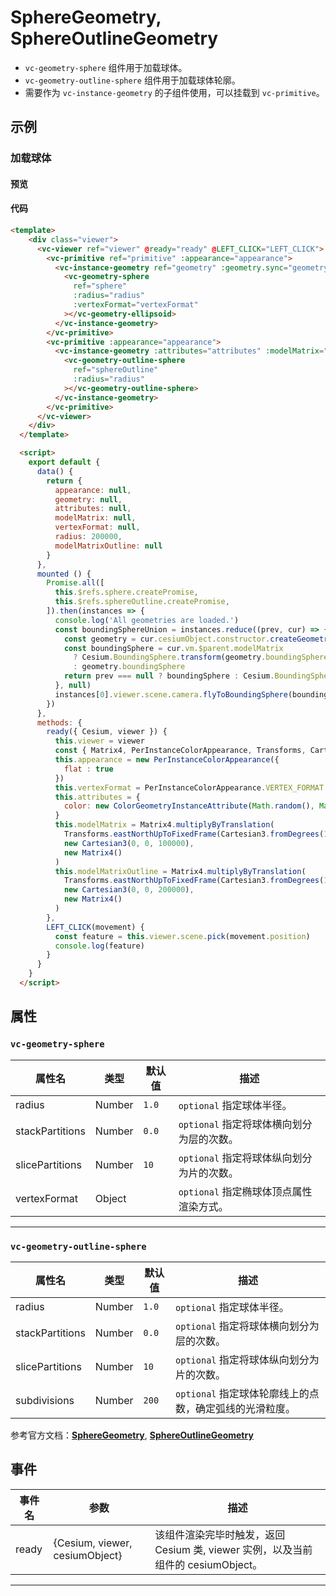 # SphereGeometry, SphereOutlineGeometry

- `vc-geometry-sphere` 组件用于加载球体。
- `vc-geometry-outline-sphere` 组件用于加载球体轮廓。
- 需要作为 `vc-instance-geometry` 的子组件使用，可以挂载到 `vc-primitive`。

## 示例

### 加载球体

#### 预览

<doc-preview>
  <template>
    <div class="viewer">
      <vc-viewer ref="viewer" @ready="ready" @LEFT_CLICK="LEFT_CLICK">
        <vc-primitive ref="primitive" :appearance="appearance">
          <vc-instance-geometry ref="geometry" :geometry.sync="geometry" :attributes="attributes" :modelMatrix="modelMatrix">
            <vc-geometry-sphere
              ref="sphere"
              :radius="radius"
              :vertexFormat="vertexFormat"
            ></vc-geometry-ellipsoid>
          </vc-instance-geometry>
        </vc-primitive>
        <vc-primitive :appearance="appearance">
          <vc-instance-geometry :attributes="attributes" :modelMatrix="modelMatrixOutline">
            <vc-geometry-outline-sphere
              ref="sphereOutline"
              :radius="radius"
            ></vc-geometry-outline-sphere>
          </vc-instance-geometry>
        </vc-primitive>
      </vc-viewer>
    </div>
  </template>

  <script>
    export default {
      data() {
        return {
          appearance: null,
          geometry: null,
          attributes: null,
          modelMatrix: null,
          vertexFormat: null,
          radius: 200000,
          modelMatrixOutline: null
        }
      },
      mounted () {
        Promise.all([
          this.$refs.sphere.createPromise,
          this.$refs.sphereOutline.createPromise,
        ]).then(instances => {
          console.log('All geometries are loaded.')
          const boundingSphereUnion = instances.reduce((prev, cur) => {
            const geometry = cur.cesiumObject.constructor.createGeometry(cur.cesiumObject)
            const boundingSphere = cur.vm.$parent.modelMatrix
              ? Cesium.BoundingSphere.transform(geometry.boundingSphere, cur.vm.$parent.modelMatrix)
              : geometry.boundingSphere
            return prev === null ? boundingSphere : Cesium.BoundingSphere.union(prev, boundingSphere)
          }, null)
          instances[0].viewer.scene.camera.flyToBoundingSphere(boundingSphereUnion)
        })
      },
      methods: {
        ready({ Cesium, viewer }) {
          this.viewer = viewer
          const { Matrix4, PerInstanceColorAppearance, Transforms, Cartesian3, ColorGeometryInstanceAttribute } = Cesium
          this.appearance = new PerInstanceColorAppearance({
            flat : true
          })
          this.vertexFormat = PerInstanceColorAppearance.VERTEX_FORMAT
          this.attributes = {
            color: new ColorGeometryInstanceAttribute(Math.random(), Math.random(), Math.random(), 0.5)
          }
          this.modelMatrix = Matrix4.multiplyByTranslation(
            Transforms.eastNorthUpToFixedFrame(Cartesian3.fromDegrees(105.0, 35.0)),
            new Cartesian3(0, 0, 100000),
            new Matrix4()
          )
          this.modelMatrixOutline = Matrix4.multiplyByTranslation(
            Transforms.eastNorthUpToFixedFrame(Cartesian3.fromDegrees(110.0, 35.0)),
            new Cartesian3(0, 0, 200000),
            new Matrix4()
          )
        },
        LEFT_CLICK(movement) {
          const feature = this.viewer.scene.pick(movement.position)
          console.log(feature)
        }
      }
    }
  </script>
</doc-preview>

#### 代码

```html
<template>
    <div class="viewer">
      <vc-viewer ref="viewer" @ready="ready" @LEFT_CLICK="LEFT_CLICK">
        <vc-primitive ref="primitive" :appearance="appearance">
          <vc-instance-geometry ref="geometry" :geometry.sync="geometry" :attributes="attributes" :modelMatrix="modelMatrix">
            <vc-geometry-sphere
              ref="sphere"
              :radius="radius"
              :vertexFormat="vertexFormat"
            ></vc-geometry-ellipsoid>
          </vc-instance-geometry>
        </vc-primitive>
        <vc-primitive :appearance="appearance">
          <vc-instance-geometry :attributes="attributes" :modelMatrix="modelMatrixOutline">
            <vc-geometry-outline-sphere
              ref="sphereOutline"
              :radius="radius"
            ></vc-geometry-outline-sphere>
          </vc-instance-geometry>
        </vc-primitive>
      </vc-viewer>
    </div>
  </template>

  <script>
    export default {
      data() {
        return {
          appearance: null,
          geometry: null,
          attributes: null,
          modelMatrix: null,
          vertexFormat: null,
          radius: 200000,
          modelMatrixOutline: null
        }
      },
      mounted () {
        Promise.all([
          this.$refs.sphere.createPromise,
          this.$refs.sphereOutline.createPromise,
        ]).then(instances => {
          console.log('All geometries are loaded.')
          const boundingSphereUnion = instances.reduce((prev, cur) => {
            const geometry = cur.cesiumObject.constructor.createGeometry(cur.cesiumObject)
            const boundingSphere = cur.vm.$parent.modelMatrix
              ? Cesium.BoundingSphere.transform(geometry.boundingSphere, cur.vm.$parent.modelMatrix)
              : geometry.boundingSphere
            return prev === null ? boundingSphere : Cesium.BoundingSphere.union(prev, boundingSphere)
          }, null)
          instances[0].viewer.scene.camera.flyToBoundingSphere(boundingSphereUnion)
        })
      },
      methods: {
        ready({ Cesium, viewer }) {
          this.viewer = viewer
          const { Matrix4, PerInstanceColorAppearance, Transforms, Cartesian3, ColorGeometryInstanceAttribute } = Cesium
          this.appearance = new PerInstanceColorAppearance({
            flat : true
          })
          this.vertexFormat = PerInstanceColorAppearance.VERTEX_FORMAT
          this.attributes = {
            color: new ColorGeometryInstanceAttribute(Math.random(), Math.random(), Math.random(), 0.5)
          }
          this.modelMatrix = Matrix4.multiplyByTranslation(
            Transforms.eastNorthUpToFixedFrame(Cartesian3.fromDegrees(105.0, 35.0)),
            new Cartesian3(0, 0, 100000),
            new Matrix4()
          )
          this.modelMatrixOutline = Matrix4.multiplyByTranslation(
            Transforms.eastNorthUpToFixedFrame(Cartesian3.fromDegrees(110.0, 35.0)),
            new Cartesian3(0, 0, 200000),
            new Matrix4()
          )
        },
        LEFT_CLICK(movement) {
          const feature = this.viewer.scene.pick(movement.position)
          console.log(feature)
        }
      }
    }
  </script>
```

## 属性

### `vc-geometry-sphere`

| 属性名          | 类型   | 默认值 | 描述                                      |
| --------------- | ------ | ------ | ----------------------------------------- |
| radius          | Number | `1.0`  | `optional` 指定球体半径。                 |
| stackPartitions | Number | `0.0`  | `optional` 指定将球体横向划分为层的次数。 |
| slicePartitions | Number | `10`   | `optional` 指定将球体纵向划分为片的次数。 |
| vertexFormat    | Object |        | `optional` 指定椭球体顶点属性渲染方式。   |

---

### `vc-geometry-outline-sphere`

| 属性名          | 类型   | 默认值 | 描述                                                    |
| --------------- | ------ | ------ | ------------------------------------------------------- |
| radius          | Number | `1.0`  | `optional` 指定球体半径。                               |
| stackPartitions | Number | `0.0`  | `optional` 指定将球体横向划分为层的次数。               |
| slicePartitions | Number | `10`   | `optional` 指定将球体纵向划分为片的次数。               |
| subdivisions    | Number | `200`  | `optional` 指定球体轮廓线上的点数，确定弧线的光滑粒度。 |

参考官方文档：**[SphereGeometry](https://cesium.com/docs/cesiumjs-ref-doc/SphereGeometry.html)**, **[SphereOutlineGeometry](https://cesium.com/docs/cesiumjs-ref-doc/SphereOutlineGeometry.html)**

## 事件

| 事件名 | 参数                           | 描述                                                                             |
| ------ | ------------------------------ | -------------------------------------------------------------------------------- |
| ready  | {Cesium, viewer, cesiumObject} | 该组件渲染完毕时触发，返回 Cesium 类, viewer 实例，以及当前组件的 cesiumObject。 |

---
